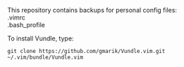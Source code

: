 This repository contains backups for personal config files:  
  .vimrc  
  .bash_profile  

To install Vundle, type:
```
git clone https://github.com/gmarik/Vundle.vim.git ~/.vim/bundle/Vundle.vim
```
